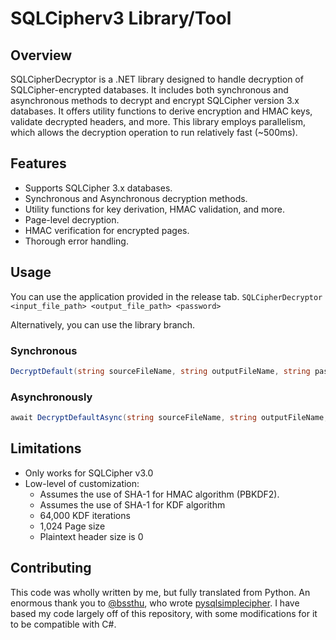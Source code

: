 # SQLCipherv3 Library/Tool

## Overview
SQLCipherDecryptor is a .NET library designed to handle decryption of SQLCipher-encrypted databases. It includes both synchronous and asynchronous methods to decrypt and encrypt SQLCipher version 3.x databases. It offers utility functions to derive encryption and HMAC keys, validate decrypted headers, and more. This library employs parallelism, which allows the decryption operation to run relatively fast (~500ms).

## Features
- Supports SQLCipher 3.x databases.
- Synchronous and Asynchronous decryption methods.
- Utility functions for key derivation, HMAC validation, and more.
- Page-level decryption.
- HMAC verification for encrypted pages.
- Thorough error handling.

## Usage
You can use the application provided in the release tab.
```SQLCipherDecryptor <input_file_path> <output_file_path> <password>```

Alternatively, you can use the library branch.
### Synchronous
```c#
DecryptDefault(string sourceFileName, string outputFileName, string passwordString);
```
### Asynchronously
```c#
await DecryptDefaultAsync(string sourceFileName, string outputFileName, string passwordString);
```
## Limitations
- Only works for SQLCipher v3.0
- Low-level of customization:
  -  Assumes the use of SHA-1 for HMAC algorithm (PBKDF2).
  -  Assumes the use of SHA-1 for KDF algorithm
  -  64,000 KDF iterations
  -  1,024 Page size
  -  Plaintext header size is 0

## Contributing
This code was wholly written by me, but fully translated from Python. An enormous thank you to [@bssthu](https://github.com/bssthu), who wrote [pysqlsimplecipher](https://github.com/bssthu/pysqlsimplecipher). I have based my code largely off of this repository, with some modifications for it to be compatible with C#.
